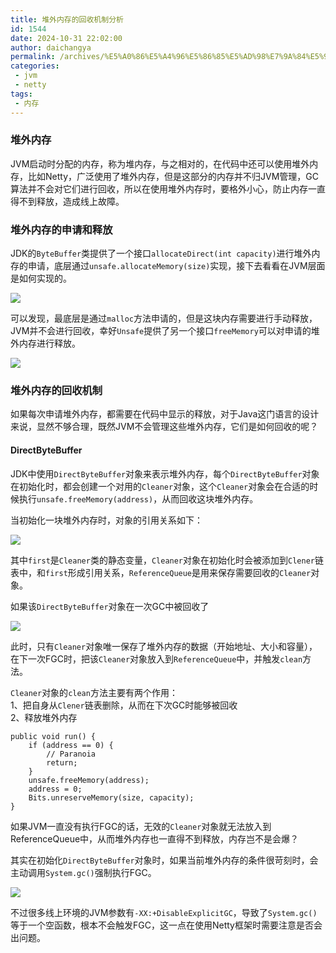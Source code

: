 ```yaml
---
title: 堆外内存的回收机制分析
id: 1544
date: 2024-10-31 22:02:00
author: daichangya
permalink: /archives/%E5%A0%86%E5%A4%96%E5%86%85%E5%AD%98%E7%9A%84%E5%9B%9E%E6%94%B6%E6%9C%BA%E5%88%B6%E5%88%86%E6%9E%90/
categories:
 - jvm
 - netty
tags: 
 - 内存
---
```


### 堆外内存

JVM启动时分配的内存，称为堆内存，与之相对的，在代码中还可以使用堆外内存，比如Netty，广泛使用了堆外内存，但是这部分的内存并不归JVM管理，GC算法并不会对它们进行回收，所以在使用堆外内存时，要格外小心，防止内存一直得不到释放，造成线上故障。

### 堆外内存的申请和释放

JDK的`ByteBuffer`类提供了一个接口`allocateDirect(int capacity)`进行堆外内存的申请，底层通过`unsafe.allocateMemory(size)`实现，接下去看看在JVM层面是如何实现的。

![](https://upload-images.jianshu.io/upload_images/2184951-13c6c6ebf2cecc82.png?imageMogr2/auto-orient/strip|imageView2/2/w/1200/format/webp)

可以发现，最底层是通过`malloc`方法申请的，但是这块内存需要进行手动释放，JVM并不会进行回收，幸好`Unsafe`提供了另一个接口`freeMemory`可以对申请的堆外内存进行释放。

![](https://upload-images.jianshu.io/upload_images/2184951-abe6aff129c546fa.png?imageMogr2/auto-orient/strip|imageView2/2/w/1180/format/webp)

### 堆外内存的回收机制

如果每次申请堆外内存，都需要在代码中显示的释放，对于Java这门语言的设计来说，显然不够合理，既然JVM不会管理这些堆外内存，它们是如何回收的呢？

#### DirectByteBuffer

JDK中使用`DirectByteBuffer`对象来表示堆外内存，每个`DirectByteBuffer`对象在初始化时，都会创建一个对用的`Cleaner`对象，这个`Cleaner`对象会在合适的时候执行`unsafe.freeMemory(address)`，从而回收这块堆外内存。

当初始化一块堆外内存时，对象的引用关系如下：

![](https://upload-images.jianshu.io/upload_images/2184951-4f810a6be523de33.png?imageMogr2/auto-orient/strip|imageView2/2/w/1200/format/webp)

其中`first`是`Cleaner`类的静态变量，`Cleaner`对象在初始化时会被添加到`Clener`链表中，和`first`形成引用关系，`ReferenceQueue`是用来保存需要回收的`Cleaner`对象。

如果该`DirectByteBuffer`对象在一次GC中被回收了

![](https://upload-images.jianshu.io/upload_images/2184951-510161812431ac12.png?imageMogr2/auto-orient/strip|imageView2/2/w/1200/format/webp)

此时，只有`Cleaner`对象唯一保存了堆外内存的数据（开始地址、大小和容量），在下一次FGC时，把该`Cleaner`对象放入到`ReferenceQueue`中，并触发`clean`方法。

`Cleaner`对象的`clean`方法主要有两个作用：  
1、把自身从`Clener`链表删除，从而在下次GC时能够被回收  
2、释放堆外内存

```  language-csharp
public void run() {
    if (address == 0) {
        // Paranoia
        return;
    }
    unsafe.freeMemory(address);
    address = 0;
    Bits.unreserveMemory(size, capacity);
}

```

如果JVM一直没有执行FGC的话，无效的`Cleaner`对象就无法放入到ReferenceQueue中，从而堆外内存也一直得不到释放，内存岂不是会爆？

其实在初始化`DirectByteBuffer`对象时，如果当前堆外内存的条件很苛刻时，会主动调用`System.gc()`强制执行FGC。

![](https://upload-images.jianshu.io/upload_images/2184951-39f8c22847e7c11f.png?imageMogr2/auto-orient/strip|imageView2/2/w/1086/format/webp)

不过很多线上环境的JVM参数有`-XX:+DisableExplicitGC`，导致了`System.gc()`等于一个空函数，根本不会触发FGC，这一点在使用Netty框架时需要注意是否会出问题。